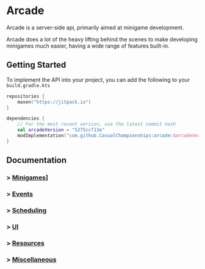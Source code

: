 # Arcade

Arcade is a server-side api, primarily aimed at minigame development.

Arcade does a lot of the heavy lifting behind the scenes to make developing minigames
much easier, having a wide range of features built-in.

## Getting Started

To implement the API into your project, you can add the
following to your `build.gradle.kts`

```kts
repositories {
    maven("https://jitpack.io")
}

dependencies {
    // For the most recent version, use the latest commit hash
    val arcadeVersion = "5275ccf13e"
    modImplementation("com.github.CasualChampionships:arcade:$arcadeVersion")
}
```

## Documentation

### > [Minigames](./docs/minigames.md)]
### > [Events](./docs/events.md)
### > [Scheduling](./docs/scheduling.md)
### > [UI](./docs/ui.md)
### > [Resources](./docs/resources.md)
### > [Miscellaneous](./docs/miscellaneous.md)


